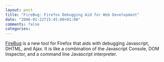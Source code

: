 ```yaml
---
layout: post
title: "FireBug: Firefox Debugging Aid for Web Development"
date: "2006-01-22T15:45:00+01:00"
comments: false
categories: 
---
```


<p><a href="http://www.joehewitt.com/software/firebug/">FireBug</a> is a new tool for Firefox that aids with debugging Javascript, DHTML, and Ajax. It is like a combination of the Javascript Console, DOM Inspector, and a command line Javascript interpreter.</p>


